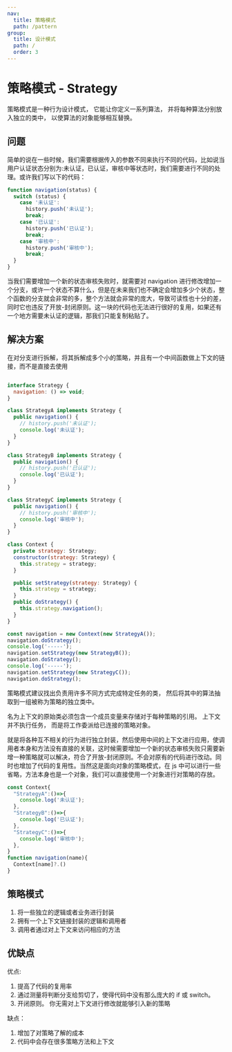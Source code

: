 ```yaml
---
nav:
  title: 策略模式
  path: /pattern
group:
  title: 设计模式
  path: /
  order: 3
---
```


# 策略模式 - Strategy

策略模式是一种行为设计模式， 它能让你定义一系列算法， 并将每种算法分别放入独立的类中， 以使算法的对象能够相互替换。

## 问题

简单的说在一些时候，我们需要根据传入的参数不同来执行不同的代码，比如说当用户认证状态分别为:未认证，已认证，审核中等状态时，我们需要进行不同的处理。或许我们写以下的代码：

```js
function navigation(status) {
  switch (status) {
    case '未认证':
      history.push('未认证');
      break;
    case '已认证':
      history.push('已认证');
      break;
    case '审核中':
      history.push('审核中');
      break;
  }
}
```

当我们需要增加一个新的状态审核失败时，就需要对 navigation 进行修改增加一个分支，或许一个状态不算什么，但是在未来我们也不确定会增加多少个状态，整个函数的分支就会非常的多，整个方法就会非常的庞大，导致可读性也十分的差，同时它也违反了开放-封闭原则。这一块的代码也无法进行很好的复用，如果还有一个地方需要未认证的逻辑，那我们只能复制粘贴了。

## 解决方案

在对分支进行拆解，将其拆解成多个小的策略，并且有一个中间函数做上下文的链接，而不是直接去使用

```js

interface Strategy {
  navigation: () => void;
}

class StrategyA implements Strategy {
  public navigation() {
    // history.push('未认证');
    console.log('未认证');
  }
}

class StrategyB implements Strategy {
  public navigation() {
    // history.push('已认证');
    console.log('已认证');
  }
}

class StrategyC implements Strategy {
  public navigation() {
    // history.push('审核中');
    console.log('审核中');
  }
}

class Context {
  private strategy: Strategy;
  constructor(strategy: Strategy) {
    this.strategy = strategy;
  }

  public setStrategy(strategy: Strategy) {
    this.strategy = strategy;
  }
  public doStrategy() {
    this.strategy.navigation();
  }
}

const navigation = new Context(new StrategyA());
navigation.doStrategy();
console.log('-----');
navigation.setStrategy(new StrategyB());
navigation.doStrategy();
console.log('-----');
navigation.setStrategy(new StrategyC());
navigation.doStrategy();

```

策略模式建议找出负责用许多不同方式完成特定任务的类， 然后将其中的算法抽取到一组被称为策略的独立类中。

名为上下文的原始类必须包含一个成员变量来存储对于每种策略的引用。 上下文并不执行任务， 而是将工作委派给已连接的策略对象。

就是将各种互不相关的行为进行独立封装，然后使用中间的上下文进行应用，使调用者本身和方法没有直接的关联，这时候需要增加一个新的状态审核失败只需要新增一种策略就可以解决，符合了开放-封闭原则。不会对原有的代码进行改动。同时也增加了代码的复用性。当然这是面向对象的策略模式，在 js 中可以进行一些省略，方法本身也是一个对象，我们可以直接使用一个对象进行对策略的存放。

```js
const Context{
  "StrategyA":()=>{
    console.log('未认证');
  },
  "StrategyB":()=>{
    console.log('已认证');
  },
  "StrategyC":()=>{
    console.log('审核中');
  },
}
function navigation(name){
  Context[name]?.()
}
```

## 策略模式

1. 将一些独立的逻辑或者业务进行封装
2. 拥有一个上下文链接封装的逻辑和调用者
3. 调用者通过对上下文来访问相应的方法

## 优缺点

优点:

1. 提高了代码的复用率
2. 通过测量将判断分支给剪切了，使得代码中没有那么庞大的 if 或 switch。
3. 开闭原则。 你无需对上下文进行修改就能够引入新的策略

缺点：

1. 增加了对策略了解的成本
2. 代码中会存在很多策略方法和上下文
